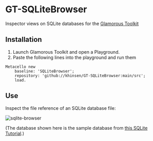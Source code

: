 # GT-SQLiteBrowser

Inspector views on SQLite databases for the [Glamorous Toolkit](https://gtoolkit.com/)

## Installation

1. Launch Glamorous Toolkit and open a Playground.
2. Paste the following lines into the playground and run them

```
Metacello new
    baseline: 'SQLiteBrowser';
    repository: 'github://khinsen/GT-SQLiteBrowser:main/src';
    load.
```

## Use

Inspect the file reference of an SQLite database file:

![sqlite-browser](https://user-images.githubusercontent.com/94934/167132670-11618051-327a-494e-a183-9d1f7c07c42a.png)

(The database shown here is the sample database from [this SQLite Tutorial](https://www.sqlitetutorial.net/).)

